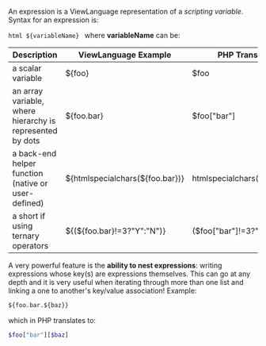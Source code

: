 An expression is a ViewLanguage representation of a *scripting variable*. Syntax for an expression is:

```html ${variableName} ```
where **variableName** can be:

| Description | ViewLanguage Example | PHP Translation |
| --- | --- | --- |
| a scalar variable | ${foo} | $foo |
| an array variable, where hierarchy is represented by dots | ${foo.bar} | $foo["bar"] |
| a back-end helper function (native or user-defined) | ${htmlspecialchars(${foo.bar})} | htmlspecialchars($foo["bar"]) |
| a short if using ternary operators | ${(${foo.bar}!=3?"Y":"N")} | ($foo["bar"]!=3?"Y":"N") |

A very powerful feature is the **ability to nest expressions**: writing expressions whose key(s) are expressions themselves. This can go at any depth and it is very useful when iterating through more than one list and linking a one to another's key/value association! Example: 
```html
${foo.bar.${baz}}
```
which in PHP translates to:
```php
$foo["bar"][$baz]
```
